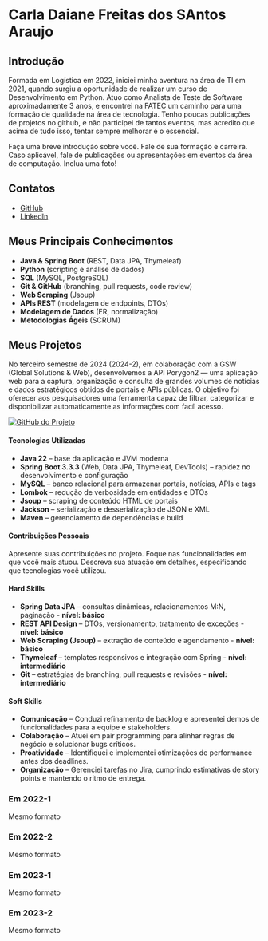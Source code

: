 
# Carla Daiane Freitas dos SAntos Araujo

## Introdução

Formada em Logística em 2022, iniciei minha aventura na área de TI em 2021, quando surgiu a oportunidade de realizar um curso de Desenvolvimento em Python. Atuo como Analista de Teste de Software aproximadamente 3 anos, e encontrei na FATEC um caminho para uma formação de qualidade na área de tecnologia.
Tenho poucas publicações de projetos no github, e não participei de tantos eventos, mas acredito que acima de tudo isso, tentar sempre melhorar é o essencial.

Faça uma breve introdução sobre você. Fale de sua formação e carreira. Caso aplicável, fale de publicações ou apresentações em eventos da área de computação. Inclua uma foto!

## Contatos
* [GitHub](https://github.com/carladaiane)
* [LinkedIn](https://www.linkedin.com)

## Meus Principais Conhecimentos
- **Java & Spring Boot** (REST, Data JPA, Thymeleaf)  
- **Python** (scripting e análise de dados)  
- **SQL** (MySQL, PostgreSQL)  
- **Git & GitHub** (branching, pull requests, code review)  
- **Web Scraping** (Jsoup)  
- **APIs REST** (modelagem de endpoints, DTOs)  
- **Modelagem de Dados** (ER, normalização)  
- **Metodologias Ágeis** (SCRUM)


## Meus Projetos

No terceiro semestre de 2024 (2024-2), em colaboração com a GSW (Global Solutions & Web), desenvolvemos a API Porygon2 — uma aplicação web para a captura, organização e consulta de grandes volumes de notícias e dados estratégicos obtidos de portais e APIs públicas. O objetivo foi oferecer aos pesquisadores uma ferramenta capaz de filtrar, categorizar e disponibilizar automaticamente as informações com facíl acesso.

[![GitHub do Projeto](https://img.shields.io/badge/GitHub-Porygon2-181717?style=for-the-badge&logo=github&logoColor=white)](https://github.com/PorygonAPI/Porygon2)

#### Tecnologias Utilizadas
- **Java 22** – base da aplicação e JVM moderna  
- **Spring Boot 3.3.3** (Web, Data JPA, Thymeleaf, DevTools) – rapidez no desenvolvimento e configuração  
- **MySQL** – banco relacional para armazenar portais, notícias, APIs e tags  
- **Lombok** – redução de verbosidade em entidades e DTOs  
- **Jsoup** – scraping de conteúdo HTML de portais  
- **Jackson** – serialização e desserialização de JSON e XML  
- **Maven** – gerenciamento de dependências e build

#### Contribuições Pessoais
Apresente suas contribuições no projeto. Foque nas funcionalidades em que você mais atuou. Descreva sua atuação em detalhes, especificando que tecnologias você utilizou.

#### Hard Skills
- **Spring Data JPA** – consultas dinâmicas, relacionamentos M:N, paginação - **nível: básico** 
- **REST API Design** – DTOs, versionamento, tratamento de exceções - **nível: básico**
- **Web Scraping (Jsoup)** – extração de conteúdo e agendamento - **nível: básico**  
- **Thymeleaf** – templates responsivos e integração com Spring - **nível: intermediário**
- **Git** – estratégias de branching, pull requests e revisões - **nível: intermediário**

#### Soft Skills
- **Comunicação** – Conduzi refinamento de backlog e apresentei demos de funcionalidades para a equipe e stakeholders.  
- **Colaboração** – Atuei em pair programming para alinhar regras de negócio e solucionar bugs críticos.  
- **Proatividade** – Identifiquei e implementei otimizações de performance antes dos deadlines.  
- **Organização** – Gerenciei tarefas no Jira, cumprindo estimativas de story points e mantendo o ritmo de entrega.

### Em 2022-1
Mesmo formato

### Em 2022-2
Mesmo formato

### Em 2023-1
Mesmo formato

### Em 2023-2
Mesmo formato





